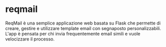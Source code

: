 # reqmail
ReqMail è una semplice applicazione web basata su Flask che permette di creare, gestire e utilizzare template email con segnaposto personalizzabili. L'app è pensata per chi invia frequentemente email simili e vuole velocizzare il processo.
